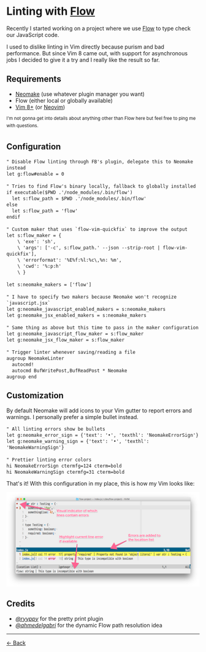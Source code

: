 [back]: https://github.com/rafaelrinaldi/til/tree/master/vim
[flow-vim-quickfix]: https://github.com/ryyppy/flow-vim-quickfix
[flow]: http://flowtype.org
[neomake]: https://github.com/neomake/neomake
[nvim]: https://neovim.io
[vim]: http://www.vim.org/download.php

# Linting with [Flow][flow]

Recently I started working on a project where we use [Flow][flow] to type check our JavaScript code.

I used to dislike linting in Vim directly because purism and bad performance. But since Vim 8 came out, with support for asynchronous jobs I decided to give it a try and I really like the result so far.

## Requirements

- [Neomake][neomake] (use whatever plugin manager you want)
- Flow (either local or globally available)
- [Vim 8+][vim] (or [Neovim][nvim])

<sup>I'm not gonna get into details about anything other than Flow here but feel free to ping me with questions.</sup>

## Configuration

```viml
" Disable Flow linting through FB's plugin, delegate this to Neomake instead
let g:flow#enable = 0

" Tries to find Flow's binary locally, fallback to globally installed
if executable($PWD .'/node_modules/.bin/flow')
  let s:flow_path = $PWD .'/node_modules/.bin/flow'
else
  let s:flow_path = 'flow'
endif

" Custom maker that uses `flow-vim-quickfix` to improve the output
let s:flow_maker = {
    \ 'exe': 'sh',
    \ 'args': ['-c', s:flow_path.' --json --strip-root | flow-vim-quickfix'],
    \ 'errorformat': '%E%f:%l:%c\,%n: %m',
    \ 'cwd': '%:p:h'
    \ }

let s:neomake_makers = ['flow']

" I have to specify two makers because Neomake won't recognize `javascript.jsx`
let g:neomake_javascript_enabled_makers = s:neomake_makers
let g:neomake_jsx_enabled_makers = s:neomake_makers

" Same thing as above but this time to pass in the maker configuration
let g:neomake_javascript_flow_maker = s:flow_maker
let g:neomake_jsx_flow_maker = s:flow_maker

" Trigger linter whenever saving/reading a file
augroup NeomakeLinter
  autocmd!
  autocmd BufWritePost,BufReadPost * Neomake
augroup end
```

## Customization

By default Neomake will add icons to your Vim gutter to report errors and warnings. I personally prefer a simple bullet instead.

```viml
" All linting errors show be bullets
let g:neomake_error_sign = {'text': '•', 'texthl': 'NeomakeErrorSign'}
let g:neomake_warning_sign = {'text': '•', 'texthl': 'NeomakeWarningSign'}

" Prettier linting error colors
hi NeomakeErrorSign ctermfg=124 cterm=bold
hi NeomakeWarningSign ctermfg=31 cterm=bold
```

That's it! With this configuration in my place, this is how my Vim looks like:

![Linting Flow in Vim](linting-flow-screenshot.png)

## Credits

- [*@ryyppy*](https://github.com/ryyppy) for the pretty print plugin
- [*@ahmedelgabri*](https://github.com/ahmedelgabri) for the dynamic Flow path resolution idea

---

[← Back][back]
